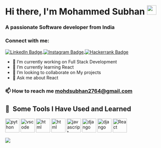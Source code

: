 <h1 align="left">Hi there, I'm Mohammed Subhan <img src="https://media.giphy.com/media/hvRJCLFzcasrR4ia7z/giphy.gif" width="30px"/> </h1>
<!-- <h3>I am a Full Stack Developer <img src="https://media.giphy.com/media/WUlplcMpOCEmTGBtBW/giphy.gif" width="30"> from India.</h3> -->

 <h3 align="left" >A passionate Software developer from India</h3> 
<!-- <img align="center" alt="Coding" width="200" src="https://camo.githubusercontent.com/cae12fddd9d6982901d82580bdf321d81fb299141098ca1c2d4891870827bf17/68747470733a2f2f6d69726f2e6d656469756d2e636f6d2f6d61782f313336302f302a37513379765349765f7430696f4a2d5a2e676966" /> -->

<h3 align="left">Connect with me:</h3>
<p align="left">
<a href="https://linkedin.com/in/mohdsubhan64" target="blank">
   <img align="center"  src="https://img.shields.io/badge/LinkedIn-blue?style=for-the-badge&logo=linkedin&logoColor=white" alt="LinkedIn Badge"/>
</a>
   
<a href="https://instagram.com/mohd.subhan64" target="blank">
   <img align="center" <img src="https://img.shields.io/badge/Instagram-orange?style=for-the-badge&logo=Instagram&logoColor=white" alt="Instagram Badge"/>
</a>
   
<a href="https://www.hackerrank.com/mohammedsubhan64" target="blank">
 <img align="center" <img src="https://img.shields.io/badge/Hackerrank-green?style=for-the-badge&logo=Hackerrank&logoColor=white" alt="Hackerrank Badge"/>
</a>
</p>

<!-- <div>
     <img src="https://media.giphy.com/media/dWesBcTLavkZuG35MI/giphy.gif" width="600" height="300"/>
</div> -->

- 🔭 I’m currently working on Full Stack Development
- 🌱 I’m currently learning React
- 👯 I’m looking to collaborate on My projects
- 💬 Ask me about React

<h3 align="left">📫 How to reach me <a href = "mailto: mohdsubhan2764@gmail.com" >mohdsubhan2764@gmail.com</a></h3>
<h2> 🚀 &nbsp;Some Tools I Have Used and Learned</h2>
<p align="left">
<img src="https://cdn.jsdelivr.net/gh/devicons/devicon/icons/python/python-original.svg" alt="python" width="45" height="45"/>
<img src="https://cdn.jsdelivr.net/gh/devicons/devicon/icons/vscode/vscode-original.svg" alt="vscode" width="45" height="45"/>
<img src="https://cdn.jsdelivr.net/gh/devicons/devicon/icons/html5/html5-original.svg" alt="html" width="45" height="45"/>
<img src="https://cdn.jsdelivr.net/gh/devicons/devicon/icons/css3/css3-original.svg" alt="html" width="45" height="45"/>
<img src="https://cdn.jsdelivr.net/gh/devicons/devicon/icons/javascript/javascript-original.svg" alt="javascript" width="45" height="45"/>
<img src="https://cdn.jsdelivr.net/gh/devicons/devicon/icons/python/django-original.svg" alt="django" width="45" height="45"/>
<img src="https://cdn.jsdelivr.net/gh/devicons/devicon/icons/java/java-original.svg" alt="django" width="45" height="45"/>
<img src="https://cdn.jsdelivr.net/gh/devicons/devicon/icons/react/react-original.svg" alt="React" width="45" height="45"/>
</p>
<img src="https://encrypted-tbn0.gstatic.com/images?q=tbn:ANd9GcQkm_REUtZNFuOQSmCiofMrLticvVSwuZcc4VbafbFb9g&s)https://encrypted-tbn0.gstatic.com/images?q=tbn:ANd9GcQkm_REUtZNFuOQSmCiofMrLticvVSwuZcc4VbafbFb9g&s"  />
